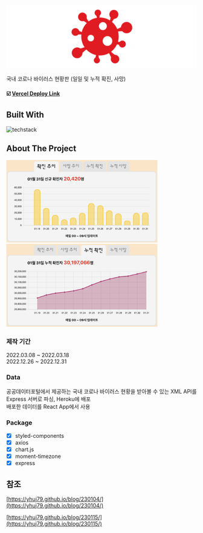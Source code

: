 <img src="https://raw.githubusercontent.com/yhuj79/COVID-STAT/master/thumbnail/thumbnail.png" width="600">

국내 코로나 바이러스 현황판 (일일 및 누적 확진, 사망)
#### :ballot_box_with_check: <a target="_blank" rel="noopener noreferrer" href="https://covidstatkr.vercel.app">Vercel Deploy Link</a>

## Built With

<img src="https://skillicons.dev/icons?i=react,css,styledcomponents,express,heroku" alt="techstack" /> 

## About The Project

<div>
    <img src="https://raw.githubusercontent.com/yhuj79/COVID-STAT/master/thumbnail/1.PNG" width="400">
    <img src="https://raw.githubusercontent.com/yhuj79/COVID-STAT/master/thumbnail/2.PNG" width="400">
</div>

### 제작 기간

2022.03.08 ~ 2022.03.18<br>
2022.12.26 ~ 2022.12.31

### Data

공공데이터포털에서 제공하는 국내 코로나 바이러스 현황을 받아볼 수 있는 XML API를 Express 서버로 파싱, Heroku에 배포<br>
배포한 데이터를 React App에서 사용

### Package

- [x] styled-components
- [x] axios
- [x] chart.js
- [x] moment-timezone
- [x] express

## 참조

[https://yhuj79.github.io/blog/230104/](https://yhuj79.github.io/blog/230104/)

[https://yhuj79.github.io/blog/230115/](https://yhuj79.github.io/blog/230115/)